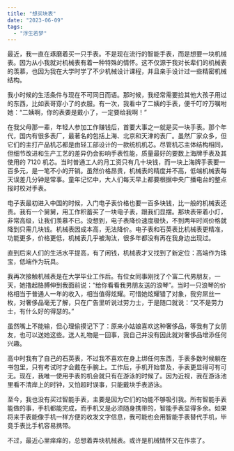 ```yaml
---
title: "想买块表"
date: "2023-06-09"
tags: 
  - "浮生若梦"
---
```


最近，我一直在琢磨着买一只手表。不是现在流行的智能手表，而是想要一块机械表。因为从小我就对机械表有着一种特殊的情怀。这不仅源于我对长辈们的机械表的羡慕，也因为我在大学时学了不少机械设计课程，并且亲手设计过一些精密机械结构。

我小时候的生活条件与现在不可同日而语。那时候，我经常需要捡其他大孩子用过的东西，比如表哥穿小了的衣服。有一次，我看中了二姨的手表，便千叮咛万嘱咐她：“二姨啊，你的表要是戴小了，一定要给我啊！”

在我父母那一辈，年轻人参加工作赚钱后，首要大事之一就是买一块手表。那个年代，国内有很多表厂，最著名的包括上海、北京和天津的表厂。虽然厂家众多，但它们的主打产品机芯都是由轻工部设计的一款统机机芯。尽管机芯主体结构相同，但细节改进和生产工艺的差异仍会影响手表性能，质量最好的要数上海牌手表及其使用的 7120 机芯。当时普通工人的月工资只有几十块钱，而一块上海牌手表要一百多元，是一笔不小的开销。虽然价格昂贵，机械表的精度并不高，低端机械表每天误差几分钟是常事。童年记忆中，大人们每天早上都要根据中央广播电台的整点报时校对手表。

电子表最初进入中国的时候，入门电子表价格也要一百多块钱，比一般的机械表还贵。我有一个舅舅，用工作积蓄买了一块电子表，跟我们显摆。那块表带着小灯，非常高级，让我们羡慕不已。没想到，电子表降价速度极快，不到两年时间价格就降到只需几块钱。机械表因成本高，无法降价。电子表和石英表比机械表更精准，功能更多，价格更低，机械表几乎被淘汰，很多年都没有再在我身边出现过。

直到后来人们的生活水平提高，有了闲钱，机械表才又找到了新定位：高端作为珠宝，低端作为玩具。

我再次接触机械表是在大学毕业工作后。有位女同事刚找了个富二代男朋友，一天，她撸起胳膊伸到我面前说：“给你看看我男朋友送的浪琴”。当时一只浪琴的价格相当于普通人一年的收入，相当值得炫耀。可惜她炫耀错了对象，我穷屌丝一枚，对奢侈品毫无了解，只在广告里听说过劳力士，于是随口就说：“又不是劳力士，有什么好的得瑟的。”

虽然嘴上不能输，但心理偷摸记下了：原来小姑娘喜欢这种奢侈品，等我有了女朋友，也可以送她这些。送人礼物是一回事，我自己并没有因此就对奢侈品增添任何兴趣。

高中时我有了自己的石英表，不过我不喜欢在身上绑任何东西，手表多数时候躺在书包里，只有考试时才会戴在手腕上。工作后，手机开始普及，手表更显得可有可无。现在，我唯一使用手表的机会就只有在游泳的时候了。因为近视，我在游泳池里看不清岸上的时钟，又怕超时误事，只能戴块手表游泳。

至今，我也没有买过智能手表，主要是因为它们的功能不够吸引我。所有智能手表能做的事，手机都能完成，而手机又是必须随身携带的，智能手表显得多余。如果将来手表能像手机一样方便的收发文字信息，我可能也会用智能手表替代手机，毕竟手表比手机容易携带。

不过，最近心里痒痒的，总想着弄块机械表。或许是机械情怀又在作祟了。
